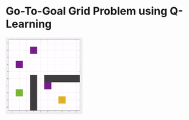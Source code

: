 # Go-To-Goal Grid Problem using Q-Learning

<img src="https://github.com/sapan-ostic/Go-to-goal-grid-problem-using-q-learning/blob/master/GridQLearning.gif" width="40%">
